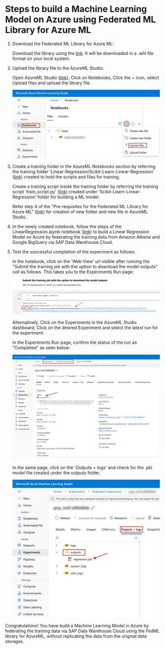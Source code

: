 # **Steps to build a Machine Learning Model on Azure using Federated ML Library for Azure ML**

1.	Download the Federated ML Library for Azure ML:

    Download the library using the [link](https://github.com/SAP-samples/data-warehouse-cloud-fedml/blob/main/Azure/fedml_azure-1.0.0-py3-none-any.whl). It will be downloaded in a .whl file format on your local system.

2.  Upload the library file to the AzureML Studio:

    Open AzureML Studio ([link](https://ml.azure.com/)), Click on Notebooks, Click the + icon, select Upload files and upload the library file.

    ![Upload Library File](../images/upload.jpg)

3.  Create a training folder in the AzureML Notebooks section by referring the training folder 'Linear-Regression/Scikit-Learn-Linear-Regression' ([link](../Linear-Regression/Scikit-Learn-Linear-Regression)) created to hold the scripts and files for training.

    Create a training script inside the training folder by referring the training script 'train_script.py' ([link](../Linear-Regression/Scikit-Learn-Linear-Regression/train_script.py)) created under 'Scikit-Learn-Linear-Regression' folder for building a ML model.

    Refer step 4 of the "Pre-requisites for the Federated ML Library for Azure ML" ([link](prerequisites.md)) for creation of new folder and new file in AzureML Studio.

3.  In the newly created notebook, follow the steps of the LinearRegression.ipynb notebook ([link](../Linear-Regression/LinearRegression.ipynb)) to build a Linear Regression Model on Azure by federating the training data from Amazon Athena and Google BigQuery via SAP Data Warehouse Cloud.

4.  Test the successful completion of the experiment as follows:

    In the notebook, click on the 'Web View' url visible after running the "Submit the training job with the option to download the model outputs" cell as follows. This takes you to the Experiments Run page:

    ![Run Web View](../images/run_web_view.png)

    Alternatively, Click on the Experiments in the AzureML Studio dashboard, Click on the desired Experiment and select the latest run for the experiment.
    
    In the Experiments Run page, confirm the status of the run as "Completed" as seen below:

    ![Completion Status](../images/run_completion.png)

    In the same page, click on the 'Outputs + logs' and check for the .pkl model file created under the outputs folder.

    ![Output](../images/outputs.png)

Congratulations! You have build a Machine Learning Model in Azure by federating the training data via SAP Data Warehouse Cloud using the FedML library for AzureML, without replicating the data from the original data storages.

